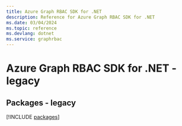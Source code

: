 ```yaml
---
title: Azure Graph RBAC SDK for .NET
description: Reference for Azure Graph RBAC SDK for .NET
ms.date: 03/04/2024
ms.topic: reference
ms.devlang: dotnet
ms.service: graphrbac
---
```

# Azure Graph RBAC SDK for .NET - legacy
## Packages - legacy
[!INCLUDE [packages](graph-rbac-index.md)]